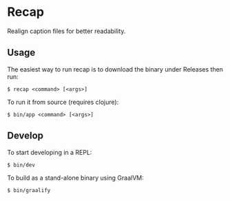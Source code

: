# Recap

Realign caption files for better readability.

## Usage

The easiest way to run recap is to download the binary under Releases then run:

```shell
$ recap <command> [<args>]
```

To run it from source (requires clojure):

```shell
$ bin/app <command> [<args>]
```

## Develop

To start developing in a REPL:

```shell
$ bin/dev
```

To build as a stand-alone binary using GraalVM:

```shell
$ bin/graalify
```

